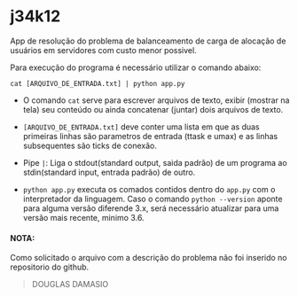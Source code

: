 # j34k12

App de resolução do problema de balanceamento de carga de alocação de usuários em servidores com custo menor possivel.

Para execução do programa é necessário utilizar o comando abaixo:

`cat [ARQUIVO_DE_ENTRADA.txt] | python app.py`

- O comando `cat` serve para escrever arquivos de texto, exibir (mostrar na tela) seu conteúdo ou ainda concatenar (juntar) dois arquivos de texto.

- `[ARQUIVO_DE_ENTRADA.txt]` deve conter uma lista em que as duas primeiras linhas são parametros de entrada (ttask e umax) e as linhas subsequentes são ticks de conexão.

- Pipe ` | `: Liga o stdout(standard output, saida padrão) de um programa ao stdin(standard input, entrada padrão) de outro.

- `python app.py` executa os comados contidos dentro do `app.py` com o interpretador da linguagem. Caso o comando `python --version` aponte para alguma versão diferende 3.x, será necessário atualizar para uma versão mais recente, minimo 3.6.


#### NOTA:

Como solicitado o arquivo com a descrição do problema não foi inserido no repositorio do github.


> DOUGLAS DAMASIO